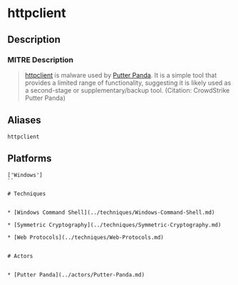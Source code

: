 
# httpclient

## Description

### MITRE Description

> [httpclient](https://attack.mitre.org/software/S0068) is malware used by [Putter Panda](https://attack.mitre.org/groups/G0024). It is a simple tool that provides a limited range of functionality, suggesting it is likely used as a second-stage or supplementary/backup tool. (Citation: CrowdStrike Putter Panda)

## Aliases

```
httpclient
```

## Platforms

```
['Windows']
``

# Techniques


* [Windows Command Shell](../techniques/Windows-Command-Shell.md)

* [Symmetric Cryptography](../techniques/Symmetric-Cryptography.md)
    
* [Web Protocols](../techniques/Web-Protocols.md)
    

# Actors


* [Putter Panda](../actors/Putter-Panda.md)

